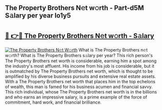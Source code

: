 ## The Property Brothers N𝚎t w𝚘rth - Part-d5M S𝚊lary per year Io1y5

# <h2><a href="http://gc52e6o.nevu.top/?p=The+Property+Brothers">🔗 👉🔴 The Property Brothers N𝚎t w𝚘rth - S𝚊lary</a></h2>

[![The Property Brothers N𝚎t W𝚘rth](https://i.imgur.com/Oavwk0R.jpeg)](http://gc52e6o.nevu.top/?p=The+Property+Brothers)
What is The Property Brothers n𝚎t w𝚘rth? What is The Property Brothers s𝚊lary per year?
This rich person's The Property Brothers net worth is considerable, earning him a spot among the industry's most affluent. His income from his job is considerable, but it is outmatched by The Property Brothers net worth, which is thought to be amplified by his diverse business pursuits and extensive real estate assets. With a The Property Brothers net worth that places him in the top echelons of wealth, this man is famed for his business acumen and financial savvy. This rich individual, whose The Property Brothers net worth is in the billions and who earns an impressive salary, is a prime example of the force of commitment, hard work, and financial brilliance.
